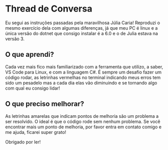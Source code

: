 # Thread de Conversa

Eu segui as instruções passadas pela maravilhosa Júlia Caria!
Reproduzi o mesmo exercício dela com algumas diferenças, já que meu PC é linux e a única versão do dotnet que consigo instalar é a 6.0 e o de Julia estava na versão 3.

## O que aprendi?

Cada vez mais fico mais familiarizado com a ferramenta que utilizo, a saber, VS Code para Linux, e com a linguagem C#. É sempre um desafio fazer um código rodar, as letrinhas vermelhas no terminal indicando meus erros tem sido um pesadelo mas a cada dia elas vão diminuindo e se tornando algo com qual eu consigo lidar!

## O que preciso melhorar?
As letrinhas amarelas que indicam pontos de melhoria são um problema a ser resolvido. O ideal é que o código rode sem nenhum problema.
Se você encontrar mais um ponto de melhoria, por favor entra em contato comigo e me ajuda, ficarei super grato!

Obrigado por ler!